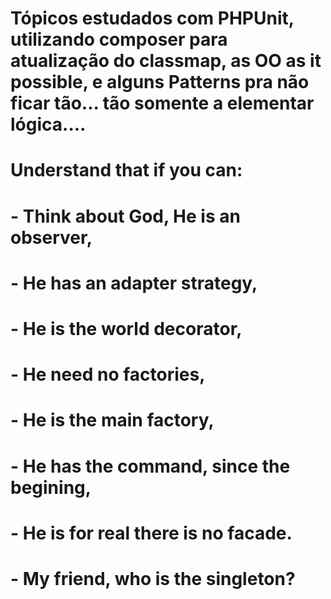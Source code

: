 # Tópicos estudados com PHPUnit, utilizando composer para atualização do classmap, as OO as it possible, e alguns Patterns pra não ficar tão... tão somente a elementar lógica....

# Understand that if you can: 
#
# - Think about God, He is an observer, 
# - He has an adapter strategy, 
# - He is the world decorator, 
# - He need no factories, 
# - He is the main factory,
# - He has the command, since the begining, 
# - He is for real there is no facade. 
# - My friend, who is the singleton?
